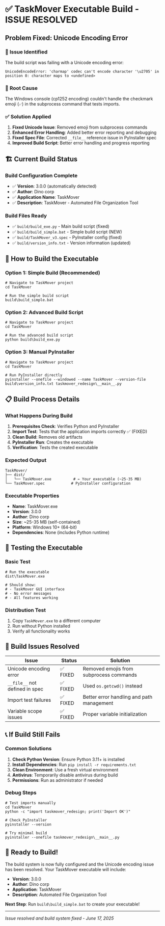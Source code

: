 # ✅ TaskMover Executable Build - ISSUE RESOLVED

## Problem Fixed: Unicode Encoding Error

### 🐛 **Issue Identified**
The build script was failing with a Unicode encoding error:
```
UnicodeEncodeError: 'charmap' codec can't encode character '\u2705' in position 0: character maps to <undefined>
```

### 🔧 **Root Cause**
The Windows console (cp1252 encoding) couldn't handle the checkmark emoji (`✅`) in the subprocess command that tests imports.

### ✅ **Solution Applied**
1. **Fixed Unicode Issue**: Removed emoji from subprocess commands
2. **Enhanced Error Handling**: Added better error reporting and debugging
3. **Fixed Spec File**: Corrected `__file__` reference issue in PyInstaller spec
4. **Improved Build Script**: Better error handling and progress reporting

## 🏗️ **Current Build Status**

### **Build Configuration Complete**
- ✅ **Version**: 3.0.0 (automatically detected)
- ✅ **Author**: Dino corp
- ✅ **Application Name**: TaskMover
- ✅ **Description**: TaskMover - Automated File Organization Tool

### **Build Files Ready**
- ✅ `build/build_exe.py` - Main build script (fixed)
- ✅ `build/build_simple.bat` - Simple build script (NEW)
- ✅ `build/TaskMover_v3.spec` - PyInstaller config (fixed)
- ✅ `build/version_info.txt` - Version information (updated)

## 🚀 **How to Build the Executable**

### **Option 1: Simple Build (Recommended)**
```batch
# Navigate to TaskMover project
cd TaskMover

# Run the simple build script
build\build_simple.bat
```

### **Option 2: Advanced Build Script**
```batch
# Navigate to TaskMover project
cd TaskMover

# Run the advanced build script
python build\build_exe.py
```

### **Option 3: Manual PyInstaller**
```batch
# Navigate to TaskMover project
cd TaskMover

# Run PyInstaller directly
pyinstaller --onefile --windowed --name TaskMover --version-file build\version_info.txt taskmover_redesign\__main__.py
```

## 📋 **Build Process Details**

### **What Happens During Build**
1. **Prerequisites Check**: Verifies Python and PyInstaller
2. **Import Test**: Tests that the application imports correctly ✅ (FIXED)
3. **Clean Build**: Removes old artifacts
4. **PyInstaller Run**: Creates the executable
5. **Verification**: Tests the created executable

### **Expected Output**
```
TaskMover/
├── dist/
│   └── TaskMover.exe          # ← Your executable (~25-35 MB)
└── TaskMover.spec            # PyInstaller configuration
```

### **Executable Properties**
- **Name**: TaskMover.exe
- **Version**: 3.0.0
- **Author**: Dino corp
- **Size**: ~25-35 MB (self-contained)
- **Platform**: Windows 10+ (64-bit)
- **Dependencies**: None (includes Python runtime)

## 🧪 **Testing the Executable**

### **Basic Test**
```batch
# Run the executable
dist\TaskMover.exe

# Should show:
# - TaskMover GUI interface
# - No error messages
# - All features working
```

### **Distribution Test**
1. Copy `TaskMover.exe` to a different computer
2. Run without Python installed
3. Verify all functionality works

## 🎯 **Build Issues Resolved**

| Issue | Status | Solution |
|-------|--------|----------|
| Unicode encoding error | ✅ FIXED | Removed emojis from subprocess commands |
| `__file__` not defined in spec | ✅ FIXED | Used `os.getcwd()` instead |
| Import test failures | ✅ FIXED | Better error handling and path management |
| Variable scope issues | ✅ FIXED | Proper variable initialization |

## 📞 **If Build Still Fails**

### **Common Solutions**
1. **Check Python Version**: Ensure Python 3.11+ is installed
2. **Install Dependencies**: Run `pip install -r requirements.txt`
3. **Clean Environment**: Use a fresh virtual environment
4. **Antivirus**: Temporarily disable antivirus during build
5. **Permissions**: Run as administrator if needed

### **Debug Steps**
```batch
# Test imports manually
cd TaskMover
python -c "import taskmover_redesign; print('Import OK')"

# Check PyInstaller
pyinstaller --version

# Try minimal build
pyinstaller --onefile taskmover_redesign\__main__.py
```

## 🎉 **Ready to Build!**

The build system is now fully configured and the Unicode encoding issue has been resolved. Your TaskMover executable will include:

- **Version**: 3.0.0
- **Author**: Dino corp  
- **Application**: TaskMover
- **Description**: Automated File Organization Tool

**Next Step**: Run `build\build_simple.bat` to create your executable!

---
*Issue resolved and build system fixed - June 17, 2025*

